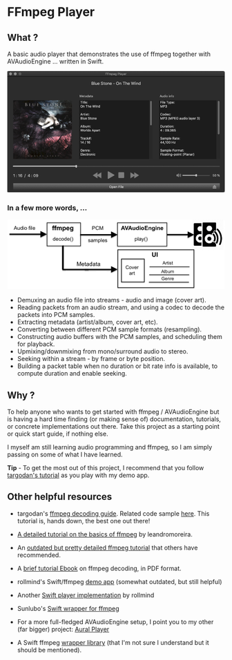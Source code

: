 # FFmpeg Player

## What ?

A basic audio player that demonstrates the use of ffmpeg together with AVAudioEngine ... written in Swift.

![Screenshot](/FFmpegPlayer/Resources/screenshot.png?raw=true)

### In a few more words, ...

![High level component diagram](/FFmpegPlayer/Resources/diagram.png?raw=true)

* Demuxing an audio file into streams - audio and image (cover art).
* Reading packets from an audio stream, and using a codec to decode the packets into PCM samples.
* Extracting metadata (artist/album, cover art, etc).
* Converting between different PCM sample formats (resampling).
* Constructing audio buffers with the PCM samples, and scheduling them for playback.
* Upmixing/downmixing from mono/surround audio to stereo.
* Seeking within a stream - by frame or byte position.
* Building a packet table when no duration or bit rate info is available, to compute duration and enable seeking.

## Why ?

To help anyone who wants to get started with ffmpeg / AVAudioEngine but is having a hard time finding (or making sense of) documentation, tutorials, or concrete implementations out there. Take this project as a starting point or quick start guide, if nothing else.

I myself am still learning audio programming and ffmpeg, so I am simply passing on some of what I have learned.

**Tip** - To get the most out of this project, I recommend that you follow [targodan's tutorial](https://steemit.com/programming/@targodan/decoding-audio-files-with-ffmpeg) as you play with my demo app.

## Other helpful resources

* targodan's [ffmpeg decoding guide](https://steemit.com/programming/@targodan/decoding-audio-files-with-ffmpeg). Related code sample [here](https://gist.github.com/targodan/8cef8f2b682a30055aa7937060cd94b7). This tutorial is, hands down, the best one out there!

* [A detailed tutorial on the basics of ffmpeg](https://github.com/leandromoreira/ffmpeg-libav-tutorial) by leandromoreira.

* An [outdated but pretty detailed ffmpeg tutorial](https://dranger.com/ffmpeg/tutorial01.html) that others have recommended.

* A [brief tutorial Ebook](https://riptutorial.com/ebook/ffmpeg) on ffmpeg decoding, in PDF format.

* rollmind's Swift/ffmpeg [demo app](https://github.com/rollmind/ffmpeg-swift-tutorial/tree/master/tutorial/tutorial) (somewhat outdated, but still helpful)

* Another [Swift player implementation](https://github.com/rollmind/SweetPlayer) by rollmind

* Sunlubo's [Swift wrapper for ffmpeg](https://github.com/sunlubo/SwiftFFmpeg)

* For a more full-fledged AVAudioEngine setup, I point you to my other (far bigger) project: [Aural Player](https://github.com/maculateConception/aural-player)

* A Swift ffmpeg [wrapper library](https://github.com/FFMS/ffms2) (that I'm not sure I understand but it should be mentioned).
